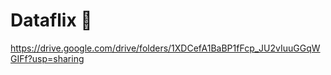 # Dataflix :movie_camera:

https://drive.google.com/drive/folders/1XDCefA1BaBP1fFcp_JU2vIuuGGqWGIFf?usp=sharing
